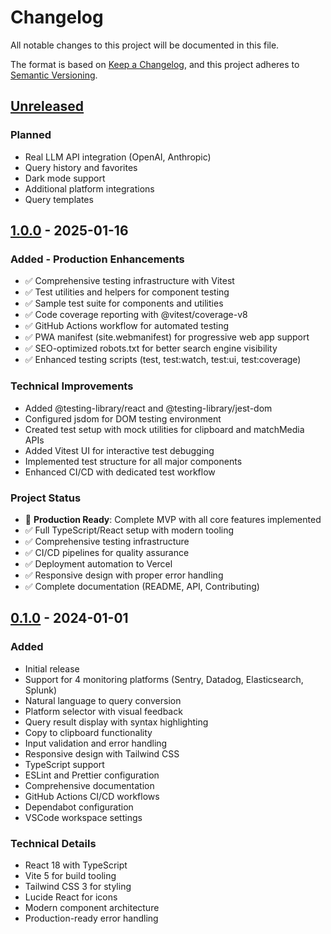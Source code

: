 # Changelog

All notable changes to this project will be documented in this file.

The format is based on [Keep a Changelog](https://keepachangelog.com/en/1.0.0/),
and this project adheres to [Semantic Versioning](https://semver.org/spec/v2.0.0.html).

## [Unreleased]

### Planned
- Real LLM API integration (OpenAI, Anthropic)
- Query history and favorites
- Dark mode support
- Additional platform integrations
- Query templates

## [1.0.0] - 2025-01-16

### Added - Production Enhancements
- ✅ Comprehensive testing infrastructure with Vitest
- ✅ Test utilities and helpers for component testing
- ✅ Sample test suite for components and utilities
- ✅ Code coverage reporting with @vitest/coverage-v8
- ✅ GitHub Actions workflow for automated testing
- ✅ PWA manifest (site.webmanifest) for progressive web app support
- ✅ SEO-optimized robots.txt for better search engine visibility
- ✅ Enhanced testing scripts (test, test:watch, test:ui, test:coverage)

### Technical Improvements
- Added @testing-library/react and @testing-library/jest-dom
- Configured jsdom for DOM testing environment
- Created test setup with mock utilities for clipboard and matchMedia APIs
- Added Vitest UI for interactive test debugging
- Implemented test structure for all major components
- Enhanced CI/CD with dedicated test workflow

### Project Status
- 🎯 **Production Ready**: Complete MVP with all core features implemented
- ✅ Full TypeScript/React setup with modern tooling
- ✅ Comprehensive testing infrastructure
- ✅ CI/CD pipelines for quality assurance
- ✅ Deployment automation to Vercel
- ✅ Responsive design with proper error handling
- ✅ Complete documentation (README, API, Contributing)

## [0.1.0] - 2024-01-01

### Added
- Initial release
- Support for 4 monitoring platforms (Sentry, Datadog, Elasticsearch, Splunk)
- Natural language to query conversion
- Platform selector with visual feedback
- Query result display with syntax highlighting
- Copy to clipboard functionality
- Input validation and error handling
- Responsive design with Tailwind CSS
- TypeScript support
- ESLint and Prettier configuration
- Comprehensive documentation
- GitHub Actions CI/CD workflows
- Dependabot configuration
- VSCode workspace settings

### Technical Details
- React 18 with TypeScript
- Vite 5 for build tooling
- Tailwind CSS 3 for styling
- Lucide React for icons
- Modern component architecture
- Production-ready error handling

[unreleased]: https://github.com/ckorhonen/ai-error-query-builder/compare/v1.0.0...HEAD
[1.0.0]: https://github.com/ckorhonen/ai-error-query-builder/releases/tag/v1.0.0
[0.1.0]: https://github.com/ckorhonen/ai-error-query-builder/releases/tag/v0.1.0
